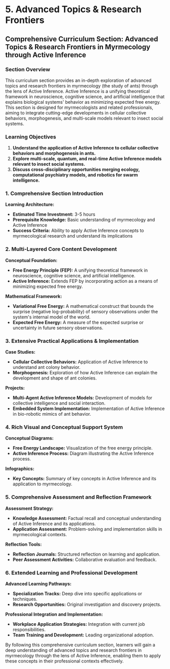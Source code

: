 # 5. Advanced Topics & Research Frontiers

## Comprehensive Curriculum Section: Advanced Topics & Research Frontiers in Myrmecology through Active Inference

### Section Overview

This curriculum section provides an in-depth exploration of advanced topics and research frontiers in myrmecology (the study of ants) through the lens of Active Inference. Active Inference is a unifying theoretical framework in neuroscience, cognitive science, and artificial intelligence that explains biological systems' behavior as minimizing expected free energy. This section is designed for myrmecologists and related professionals, aiming to integrate cutting-edge developments in cellular collective behaviors, morphogenesis, and multi-scale models relevant to insect social systems.

### Learning Objectives

1. **Understand the application of Active Inference to cellular collective behaviors and morphogenesis in ants.**
2. **Explore multi-scale, quantum, and real-time Active Inference models relevant to insect social systems.**
3. **Discuss cross-disciplinary opportunities merging ecology, computational psychiatry models, and robotics for swarm intelligence.**

### 1. Comprehensive Section Introduction

**Learning Architecture:**
- **Estimated Time Investment:** 3-5 hours
- **Prerequisite Knowledge:** Basic understanding of myrmecology and Active Inference
- **Success Criteria:** Ability to apply Active Inference concepts to myrmecological research and understand its implications

### 2. Multi-Layered Core Content Development

**Conceptual Foundation:**
- **Free Energy Principle (FEP):** A unifying theoretical framework in neuroscience, cognitive science, and artificial intelligence.
- **Active Inference:** Extends FEP by incorporating action as a means of minimizing expected free energy.

**Mathematical Framework:**
- **Variational Free Energy:** A mathematical construct that bounds the surprise (negative log-probability) of sensory observations under the system's internal model of the world.
- **Expected Free Energy:** A measure of the expected surprise or uncertainty in future sensory observations.

### 3. Extensive Practical Applications & Implementation

**Case Studies:**
- **Cellular Collective Behaviors:** Application of Active Inference to understand ant colony behavior.
- **Morphogenesis:** Exploration of how Active Inference can explain the development and shape of ant colonies.

**Projects:**
- **Multi-Agent Active Inference Models:** Development of models for collective intelligence and social interaction.
- **Embedded System Implementation:** Implementation of Active Inference in bio-robotic mimics of ant behavior.

### 4. Rich Visual and Conceptual Support System

**Conceptual Diagrams:**
- **Free Energy Landscape:** Visualization of the free energy principle.
- **Active Inference Process:** Diagram illustrating the Active Inference process.

**Infographics:**
- **Key Concepts:** Summary of key concepts in Active Inference and its application to myrmecology.

### 5. Comprehensive Assessment and Reflection Framework

**Assessment Strategy:**
- **Knowledge Assessment:** Factual recall and conceptual understanding of Active Inference and its applications.
- **Application Assessment:** Problem-solving and implementation skills in myrmecological contexts.

**Reflection Tools:**
- **Reflection Journals:** Structured reflection on learning and application.
- **Peer Assessment Activities:** Collaborative evaluation and feedback.

### 6. Extended Learning and Professional Development

**Advanced Learning Pathways:**
- **Specialization Tracks:** Deep dive into specific applications or techniques.
- **Research Opportunities:** Original investigation and discovery projects.

**Professional Integration and Implementation:**
- **Workplace Application Strategies:** Integration with current job responsibilities.
- **Team Training and Development:** Leading organizational adoption.

By following this comprehensive curriculum section, learners will gain a deep understanding of advanced topics and research frontiers in myrmecology through the lens of Active Inference, enabling them to apply these concepts in their professional contexts effectively.